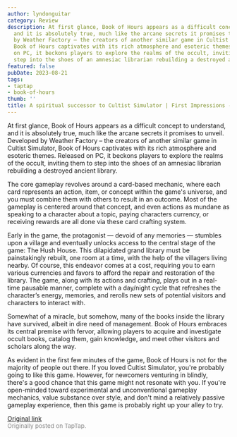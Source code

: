 ```yaml
---
author: lyndonguitar
category: Review
description: At first glance, Book of Hours appears as a difficult concept to understand,
  and it is absolutely true, much like the arcane secrets it promises to unveil. Developed
  by Weather Factory – the creators of another similar game in Cultist Simulator,
  Book of Hours captivates with its rich atmosphere and esoteric themes. Released
  on PC, it beckons players to explore the realms of the occult, inviting them to
  step into the shoes of an amnesiac librarian rebuilding a destroyed ancient library.
featured: false
pubDate: 2023-08-21
tags:
- taptap
- book-of-hours
thumb: ''
title: A spiritual successor to Cultist Simulator | First Impressions - Book of Hours
---
```


At first glance, Book of Hours appears as a difficult concept to understand, and it is absolutely true, much like the arcane secrets it promises to unveil. Developed by Weather Factory – the creators of another similar game in Cultist Simulator, Book of Hours captivates with its rich atmosphere and esoteric themes. Released on PC, it beckons players to explore the realms of the occult, inviting them to step into the shoes of an amnesiac librarian rebuilding a destroyed ancient library.

The core gameplay revolves around a card-based mechanic, where each card represents an action, item, or concept within the game's universe, and you must combine them with others to result in an outcome.  Most of the gameplay is centered around that concept, and even actions as mundane as speaking to a character about a topic, paying characters currency, or receiving rewards are all done via these card crafting system.

Early in the game, the protagonist — devoid of any memories — stumbles upon a village and eventually unlocks access to the central stage of the game: The Hush House. This dilapidated grand library must be painstakingly rebuilt, one room at a time, with the help of the villagers living nearby. Of course, this endeavor comes at a cost, requiring you to earn various currencies and favors to afford the repair and restoration of the library. The game, along with its actions and crafting, plays out in a real-time pausable manner, complete with a day/night cycle that refreshes the character’s energy, memories, and rerolls new sets of potential visitors and characters to interact with.

Somewhat of a miracle, but somehow, many of the books inside the library have survived, albeit in dire need of management. Book of Hours embraces its central premise with fervor, allowing players to acquire and investigate occult books, catalog them, gain knowledge, and meet other visitors and scholars along the way.

As evident in the first few minutes of the game, Book of Hours is not for the majority of people out there. If you loved Cultist Simulator, you're probably going to like this game. However, for newcomers venturing in blindly, there's a good chance that this game might not resonate with you. If you're open-minded toward experimental and unconventional gameplay mechanics, value substance over style, and don't mind a relatively passive gameplay experience, then this game is probably right up your alley to try.

[Original link](https://www.taptap.io/post/6174079)<br><span style="font-size: 0.95em; color: #888;">Originally posted on TapTap.</span>
